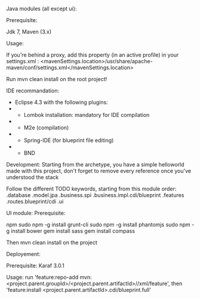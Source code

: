 Java modules (all except ui): 

Prerequisite: 

Jdk 7, Maven (3.x)

Usage:

If you're behind a proxy, add this property (in an active profile) in your settings.xml : <mavenSettings.location>/usr/share/apache-maven/conf/settings.xml</mavenSettings.location>

Run mvn clean install on the root project!

IDE recommandation:

* Eclipse 4.3 with the following plugins:
* * Lombok installation: mandatory for IDE compilation
* * M2e (compilation)
* * Spring-IDE (for blueprint file editing)
* * BND

Development:
Starting from the archetype, you have a simple helloworld made with this project, don't forget to remove every reference once you've understood the stack

Follow the different TODO keywords, starting from this module order:
<project>.database
<project>.model.jpa
<project>.business.spi
<project>.business.impl.cdi/blueprint
<project>.features
<project>.routes.blueprint/cdi
<project>.ui

UI module:
Prerequisite:

npm
sudo npm -g install grunt-cli
sudo npm -g install phantomjs
sudo npm -g install bower
gem install sass
gem install compass


Then mvn clean install on the project

Deployement:

Prerequisite: Karaf 3.0.1

Usage: run 'feature:repo-add mvn:<project.parent.groupId>/<project.parent.artifactId>/<version>/xml/feature', then 'feature:install <project.parent.artifactId>.cdi/blueprint.full'